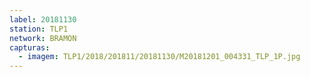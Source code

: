 ```yaml
---
label: 20181130
station: TLP1
network: BRAMON
capturas:
  - imagem: TLP1/2018/201811/20181130/M20181201_004331_TLP_1P.jpg
---
```

